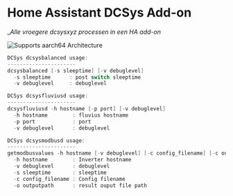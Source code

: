 # Home Assistant DCSys Add-on

__Alle vroegere dcsysxyz processen in een HA add-on_

![Supports aarch64 Architecture][aarch64-shield]

[aarch64-shield]: https://img.shields.io/badge/aarch64-yes-green.svg

```c
DCSys dcsysbalanced usage:
----------------------
dcsysbalanced [-s sleeptime] [-v debuglevel]
  -s sleeptime      : post switch sleeptime
  -v debuglevel     : debuglevel

DCSys dcsysfluviusd usage:
----------------------
dcsysfluviusd -h hostname [-p port] [-v debuglevel]
  -h hostname        : fluvius hostname
  -p port            : port
  -v debuglevel      : debuglevel

DCSys dcsysmodbusd usage:
----------------------
getmodbusvalues -h hostname [-v debuglevel] [-c config_filename] [-c outputpath] [-s sleeptime]
  -h hostname        : Inverter hostname
  -v debuglevel      : debuglevel
  -s sleeptime       : sleeptime
  -c config_filename : Config filename
  -o outputpath      : result ouput file path
```
